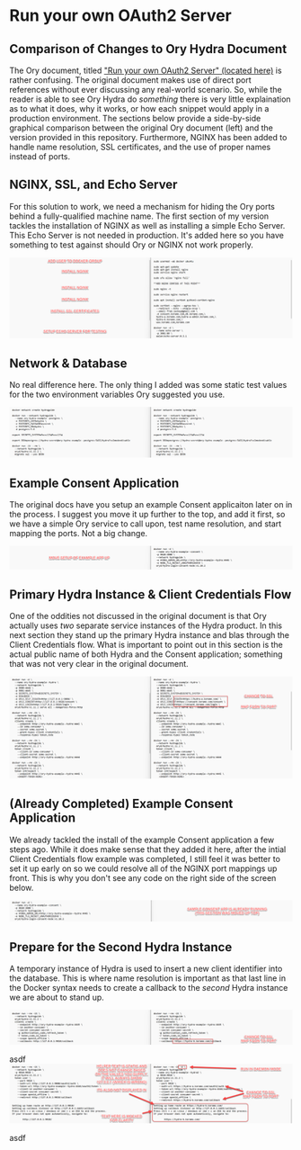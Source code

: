 # Run your own OAuth2 Server

## Comparison of Changes to Ory Hydra Document

The Ory document, titled ["Run your own OAuth2 Server" (located here)](https://www.ory.sh/run-oauth2-server-open-source-api-security/) is rather confusing.  The original document makes use of direct port references without ever discussing any real-world scenario.  So, while the reader is able to see Ory Hydra do _something_ there is very little explaination as to what it does, why it works, or how each snippet would apply in a production environment.  The sections below provide a side-by-side graphical comparison between the original Ory document (left) and the version provided in this repository.  Furthermore, NGINX has been added to handle name resolution, SSL certificates, and the use of proper names instead of ports.

## NGINX, SSL, and Echo Server

For this solution to work, we need a mechanism for hiding the Ory ports behind a fully-qualified machine name.  The first section of my version tackles the installation of NGINX as well as installing a simple Echo Server.  This Echo Server is not needed in production.  It's added here so you have something to test against should Ory or NGINX not work properly.

![NGINX, SSL, and Echo Server](./assets/img/comparison-001.png)

## Network & Database

No real difference here.  The only thing I added was some static test values for the two environment variables Ory suggested you use.

![Network & Database](./assets/img/comparison-002.png)

## Example Consent Application

The original docs have you setup an example Consent applicaiton later on in the process.  I suggest you move it up further to the top, and add it first, so we have a simple Ory service to call upon, test name resolution, and start mapping the ports.  Not a big change.

![Example Consent Application](./assets/img/comparison-003.png)

## Primary Hydra Instance & Client Credentials Flow

One of the oddities not discussed in the original document is that Ory actually uses _two_ separate service instances of the Hydra product.  In this next section they stand up the primary Hydra instance and blas through the Client Credentials flow.  What is important to point out in this section is the actual public name of both Hydra and the Consent application; something that was not very clear in the original document.

![Primary Hydra Instance](./assets/img/comparison-004.png)

## (Already Completed) Example Consent Application

We already tackled the install of the example Consent application a few steps ago.  While it does make sense that they added it here, after the intial Client Credentials flow example was completed, I still feel it was better to set it up early on so we could resolve all of the NGINX port mappings up front.  This is why you don't see any code on the right side of the screen below.

![(Already Completed) Example Consent Application](./assets/img/comparison-005.png)

## Prepare for the Second Hydra Instance

A temporary instance of Hydra is used to insert a new client identifier into the database.  This is where name resolution is important as that last line in the Docker syntax needs to create a callback to the _second_ Hydra instance we are about to stand up.

![Prepare for the Second Hydra Instance](./assets/img/comparison-006.png)

asdf
![comparison-007](./assets/img/comparison-007.png)

asdf
